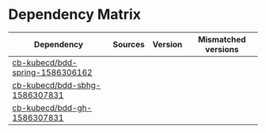 # Dependency Matrix

Dependency | Sources | Version | Mismatched versions
---------- | ------- | ------- | -------------------
[cb-kubecd/bdd-spring-1586306162](https://github.com/cb-kubecd/bdd-spring-1586306162.git) |  | []() | 
[cb-kubecd/bdd-sbhg-1586307831](https://github.com/cb-kubecd/bdd-sbhg-1586307831.git) |  | []() | 
[cb-kubecd/bdd-gh-1586307831](https://github.com/cb-kubecd/bdd-gh-1586307831.git) |  | []() | 
